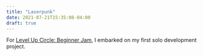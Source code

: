 ```yaml
---
title: "Laserpunk"
date: 2021-07-21T15:35:08-04:00
draft: true
---
```


For [Level Up Circle: Beginner Jam](https://itch.io/jam/level-up-circle-beginner-jam-1), I embarked on my first solo development project.